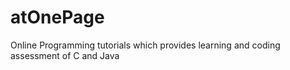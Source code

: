 # atOnePage
Online Programming tutorials which provides learning and coding assessment of C and Java

